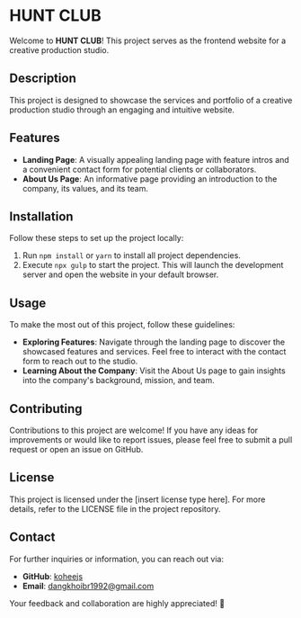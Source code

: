 # HUNT CLUB

Welcome to **HUNT CLUB**! This project serves as the frontend website for a creative production studio.

## Description

This project is designed to showcase the services and portfolio of a creative production studio through an engaging and intuitive website.

## Features

- **Landing Page**: A visually appealing landing page with feature intros and a convenient contact form for potential clients or collaborators.
- **About Us Page**: An informative page providing an introduction to the company, its values, and its team.

## Installation

Follow these steps to set up the project locally:

1. Run `npm install` or `yarn` to install all project dependencies.
2. Execute `npx gulp` to start the project. This will launch the development server and open the website in your default browser.

## Usage

To make the most out of this project, follow these guidelines:

- **Exploring Features**: Navigate through the landing page to discover the showcased features and services. Feel free to interact with the contact form to reach out to the studio.
- **Learning About the Company**: Visit the About Us page to gain insights into the company's background, mission, and team.

## Contributing

Contributions to this project are welcome! If you have any ideas for improvements or would like to report issues, please feel free to submit a pull request or open an issue on GitHub.

## License

This project is licensed under the [insert license type here]. For more details, refer to the LICENSE file in the project repository.

## Contact

For further inquiries or information, you can reach out via:

- **GitHub**: [koheejs](https://github.com/koheejs)
- **Email**: [dangkhoibr1992@gmail.com](mailto:dangkhoibr1992@gmail.com)

Your feedback and collaboration are highly appreciated! 🚀
